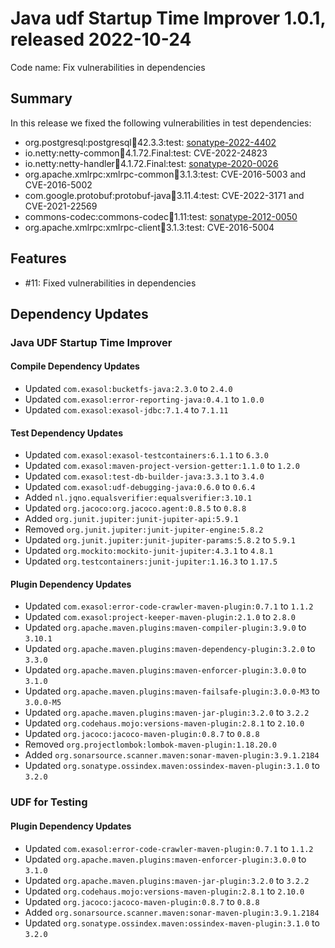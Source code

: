 # Java udf Startup Time Improver 1.0.1, released 2022-10-24

Code name: Fix vulnerabilities in dependencies

## Summary

In this release we fixed the following vulnerabilities in test dependencies:

* org.postgresql:postgresql:jar:42.3.3:test: [sonatype-2022-4402](https://ossindex.sonatype.org/vulnerability/sonatype-2022-4402)
* io.netty:netty-common:jar:4.1.72.Final:test: CVE-2022-24823
* io.netty:netty-handler:jar:4.1.72.Final:test: [sonatype-2020-0026](https://ossindex.sonatype.org/vulnerability/sonatype-2020-0026)
* org.apache.xmlrpc:xmlrpc-common:jar:3.1.3:test: CVE-2016-5003 and CVE-2016-5002
* com.google.protobuf:protobuf-java:jar:3.11.4:test: CVE-2022-3171 and CVE-2021-22569
* commons-codec:commons-codec:jar:1.11:test: [sonatype-2012-0050](https://ossindex.sonatype.org/vulnerability/sonatype-2012-0050)
* org.apache.xmlrpc:xmlrpc-client:jar:3.1.3:test: CVE-2016-5004

## Features

* #11: Fixed vulnerabilities in dependencies

## Dependency Updates

### Java UDF Startup Time Improver

#### Compile Dependency Updates

* Updated `com.exasol:bucketfs-java:2.3.0` to `2.4.0`
* Updated `com.exasol:error-reporting-java:0.4.1` to `1.0.0`
* Updated `com.exasol:exasol-jdbc:7.1.4` to `7.1.11`

#### Test Dependency Updates

* Updated `com.exasol:exasol-testcontainers:6.1.1` to `6.3.0`
* Updated `com.exasol:maven-project-version-getter:1.1.0` to `1.2.0`
* Updated `com.exasol:test-db-builder-java:3.3.1` to `3.4.0`
* Updated `com.exasol:udf-debugging-java:0.6.0` to `0.6.4`
* Added `nl.jqno.equalsverifier:equalsverifier:3.10.1`
* Updated `org.jacoco:org.jacoco.agent:0.8.5` to `0.8.8`
* Added `org.junit.jupiter:junit-jupiter-api:5.9.1`
* Removed `org.junit.jupiter:junit-jupiter-engine:5.8.2`
* Updated `org.junit.jupiter:junit-jupiter-params:5.8.2` to `5.9.1`
* Updated `org.mockito:mockito-junit-jupiter:4.3.1` to `4.8.1`
* Updated `org.testcontainers:junit-jupiter:1.16.3` to `1.17.5`

#### Plugin Dependency Updates

* Updated `com.exasol:error-code-crawler-maven-plugin:0.7.1` to `1.1.2`
* Updated `com.exasol:project-keeper-maven-plugin:2.1.0` to `2.8.0`
* Updated `org.apache.maven.plugins:maven-compiler-plugin:3.9.0` to `3.10.1`
* Updated `org.apache.maven.plugins:maven-dependency-plugin:3.2.0` to `3.3.0`
* Updated `org.apache.maven.plugins:maven-enforcer-plugin:3.0.0` to `3.1.0`
* Updated `org.apache.maven.plugins:maven-failsafe-plugin:3.0.0-M3` to `3.0.0-M5`
* Updated `org.apache.maven.plugins:maven-jar-plugin:3.2.0` to `3.2.2`
* Updated `org.codehaus.mojo:versions-maven-plugin:2.8.1` to `2.10.0`
* Updated `org.jacoco:jacoco-maven-plugin:0.8.7` to `0.8.8`
* Removed `org.projectlombok:lombok-maven-plugin:1.18.20.0`
* Added `org.sonarsource.scanner.maven:sonar-maven-plugin:3.9.1.2184`
* Updated `org.sonatype.ossindex.maven:ossindex-maven-plugin:3.1.0` to `3.2.0`

### UDF for Testing

#### Plugin Dependency Updates

* Updated `com.exasol:error-code-crawler-maven-plugin:0.7.1` to `1.1.2`
* Updated `org.apache.maven.plugins:maven-enforcer-plugin:3.0.0` to `3.1.0`
* Updated `org.apache.maven.plugins:maven-jar-plugin:3.2.0` to `3.2.2`
* Updated `org.codehaus.mojo:versions-maven-plugin:2.8.1` to `2.10.0`
* Updated `org.jacoco:jacoco-maven-plugin:0.8.7` to `0.8.8`
* Added `org.sonarsource.scanner.maven:sonar-maven-plugin:3.9.1.2184`
* Updated `org.sonatype.ossindex.maven:ossindex-maven-plugin:3.1.0` to `3.2.0`
